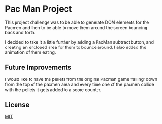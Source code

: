 
# Pac Man Project

This project challenge was to be able to generate DOM elements for the Pacmen and then to be able to move them around the screen bouncing back and forth.

I decided to take it a little further by adding a PacMan subtract button, and creating an enclosed area for them to bounce around.  I also added the animation of them eating.

## Future Improvements

I would like to have the pellets from the original Pacman game 'falling' down from the top of the pacmen area and every time one of the pacmen collide with the pellets it gets added to a score counter.


## License

[MIT](https://choosealicense.com/licenses/mit/)

